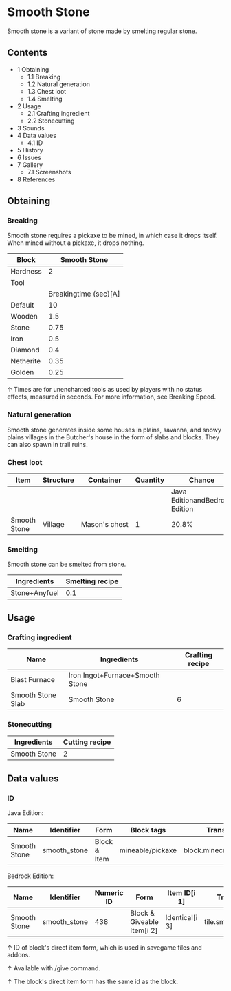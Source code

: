 # Smooth Stone
Smooth stone is a variant of stone made by smelting regular stone.

## Contents
- 1 Obtaining
	- 1.1 Breaking
	- 1.2 Natural generation
	- 1.3 Chest loot
	- 1.4 Smelting
- 2 Usage
	- 2.1 Crafting ingredient
	- 2.2 Stonecutting
- 3 Sounds
- 4 Data values
	- 4.1 ID
- 5 History
- 6 Issues
- 7 Gallery
	- 7.1 Screenshots
- 8 References

## Obtaining
### Breaking
Smooth stone requires a pickaxe to be mined, in which case it drops itself. When mined without a pickaxe, it drops nothing.

| Block     | Smooth Stone          |
|-----------|-----------------------|
| Hardness  | 2                     |
| Tool      |                       |
|           | Breakingtime (sec)[A] |
| Default   | 10                    |
| Wooden    | 1.5                   |
| Stone     | 0.75                  |
| Iron      | 0.5                   |
| Diamond   | 0.4                   |
| Netherite | 0.35                  |
| Golden    | 0.25                  |


↑ Times are for unenchanted tools as used by players with no status effects, measured in seconds. For more information, see Breaking Speed.


### Natural generation
Smooth stone generates inside some houses in plains, savanna, and snowy plains villages in the Butcher's house in the form of slabs and blocks. They can also spawn in trail ruins.

### Chest loot
| Item         | Structure | Container     | Quantity | Chance                         |
|--------------|-----------|---------------|----------|--------------------------------|
|              |           |               |          | Java EditionandBedrock Edition |
| Smooth Stone | Village   | Mason's chest | 1        | 20.8%                          |

### Smelting
Smooth stone can be smelted from stone.

| Ingredients   | Smelting recipe |
|---------------|-----------------|
| Stone+Anyfuel | 0.1             |

## Usage
### Crafting ingredient
| Name              | Ingredients                     | Crafting recipe |
|-------------------|---------------------------------|-----------------|
| Blast Furnace     | Iron Ingot+Furnace+Smooth Stone |                 |
| Smooth Stone Slab | Smooth Stone                    | 6               |

### Stonecutting
| Ingredients  | Cutting recipe |
|--------------|----------------|
| Smooth Stone | 2              |

## Data values
### ID
Java Edition:

| Name         | Identifier   | Form         | Block tags       | Translation key              |
|--------------|--------------|--------------|------------------|------------------------------|
| Smooth Stone | smooth_stone | Block & Item | mineable/pickaxe | block.minecraft.smooth_stone |

Bedrock Edition:

| Name         | Identifier   | Numeric ID | Form                       | Item ID[i 1]   | Translation key        |
|--------------|--------------|------------|----------------------------|----------------|------------------------|
| Smooth Stone | smooth_stone | 438        | Block & Giveable Item[i 2] | Identical[i 3] | tile.smooth_stone.name |


↑ ID of block's direct item form, which is used in savegame files and addons.

↑ Available with /give command.

↑ The block's direct item form has the same id as the block.



